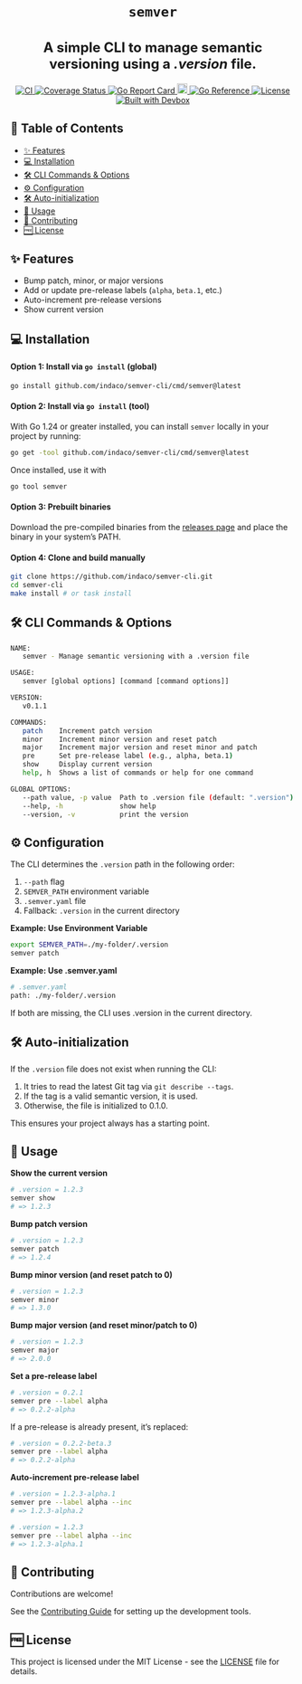 <h1 align="center">
  <code>semver</code>
</h1>
<h2 align="center" style="font-size: 1.5rem;">
  A simple CLI to manage semantic versioning using a <i>.version</i> file.
</h2>

<p align="center">
  <a href="https://github.com/indaco/semver-cli/actions/workflows/ci.yml" target="_blank">
    <img src="https://github.com/indaco/semver-cli/actions/workflows/ci.yml/badge.svg" alt="CI" />
  </a>
  <a href="https://coveralls.io/github/indaco/semver-cli?branch=main" target="_blank">
    <img src="https://coveralls.io/repos/github/indaco/semver-cli/badge.svg?branch=main" alt="Coverage Status" />
  </a>
  <a href="https://goreportcard.com/report/github.com/indaco/semver-cli" target="_blank">
    <img src="https://goreportcard.com/badge/github.com/indaco/semver-cli" alt="Go Report Card" />
  </a>
  <a href="https://badge.fury.io/gh/indaco%2Fsemver-cli">
    <img src="https://badge.fury.io/gh/indaco%2Fsemver-cli.svg" alt="version" height="18">
  </a>
  <a href="https://pkg.go.dev/github.com/indaco/semver-cli" target="_blank">
    <img src="https://pkg.go.dev/badge/github.com/indaco/semver-cli.svg" alt="Go Reference" />
  </a>
  <a href="https://github.com/indaco/semver-cli/blob/main/LICENSE" target="_blank">
    <img src="https://img.shields.io/badge/license-mit-blue?style=flat-square" alt="License" />
  </a>
  <a href="https://www.jetify.com/devbox/docs/contributor-quickstart/" target="_blank">
    <img src="https://www.jetify.com/img/devbox/shield_moon.svg" alt="Built with Devbox" />
  </a>
</p>

## 📖 Table of Contents

- [✨ Features](#-features)
- [💻 Installation](#-installation)
- [🛠️ CLI Commands & Options](#️-cli-commands--options)
- [⚙️ Configuration](#️-configuration)
- [🛠 Auto-initialization](#-auto-initialization)
- [🚀 Usage](#-usage)
- [🤝 Contributing](#-contributing)
- [🆓 License](#-license)

## ✨ Features

- Bump patch, minor, or major versions
- Add or update pre-release labels (`alpha`, `beta.1`, etc.)
- Auto-increment pre-release versions
- Show current version

## 💻 Installation

#### Option 1: Install via `go install` (global)

```bash
go install github.com/indaco/semver-cli/cmd/semver@latest
```

#### Option 2: Install via `go install` (tool)

With Go 1.24 or greater installed, you can install `semver` locally in your project by running:

```bash
go get -tool github.com/indaco/semver-cli/cmd/semver@latest
```

Once installed, use it with

```bash
go tool semver
```

#### Option 3: Prebuilt binaries

Download the pre-compiled binaries from the [releases page](https://github.com/indaco/semver/releases) and place the binary in your system’s PATH.

#### Option 4: Clone and build manually

```bash
git clone https://github.com/indaco/semver-cli.git
cd semver-cli
make install # or task install
```

## 🛠️ CLI Commands & Options

```bash
NAME:
   semver - Manage semantic versioning with a .version file

USAGE:
   semver [global options] [command [command options]]

VERSION:
   v0.1.1

COMMANDS:
   patch    Increment patch version
   minor    Increment minor version and reset patch
   major    Increment major version and reset minor and patch
   pre      Set pre-release label (e.g., alpha, beta.1)
   show     Display current version
   help, h  Shows a list of commands or help for one command

GLOBAL OPTIONS:
   --path value, -p value  Path to .version file (default: ".version")
   --help, -h              show help
   --version, -v           print the version
```

## ⚙️ Configuration

The CLI determines the `.version` path in the following order:

1. `--path` flag
2. `SEMVER_PATH` environment variable
3. `.semver.yaml` file
4. Fallback: `.version` in the current directory

**Example: Use Environment Variable**

```bash
export SEMVER_PATH=./my-folder/.version
semver patch
```

**Example: Use .semver.yaml**

```bash
# .semver.yaml
path: ./my-folder/.version
```

If both are missing, the CLI uses .version in the current directory.

## 🛠 Auto-initialization

If the `.version` file does not exist when running the CLI:

1. It tries to read the latest Git tag via `git describe --tags`.
2. If the tag is a valid semantic version, it is used.
3. Otherwise, the file is initialized to 0.1.0.

This ensures your project always has a starting point.

## 🚀 Usage

**Show the current version**

```bash
# .version = 1.2.3
semver show
# => 1.2.3
```

**Bump patch version**

```bash
# .version = 1.2.3
semver patch
# => 1.2.4
```

**Bump minor version (and reset patch to 0)**

```bash
# .version = 1.2.3
semver minor
# => 1.3.0
```

**Bump major version (and reset minor/patch to 0)**

```bash
# .version = 1.2.3
semver major
# => 2.0.0
```

**Set a pre-release label**

```bash
# .version = 0.2.1
semver pre --label alpha
# => 0.2.2-alpha
```

If a pre-release is already present, it’s replaced:

```bash
# .version = 0.2.2-beta.3
semver pre --label alpha
# => 0.2.2-alpha
```

**Auto-increment pre-release label**

```bash
# .version = 1.2.3-alpha.1
semver pre --label alpha --inc
# => 1.2.3-alpha.2
```

```bash
# .version = 1.2.3
semver pre --label alpha --inc
# => 1.2.3-alpha.1
```

## 🤝 Contributing

Contributions are welcome!

See the [Contributing Guide](/CONTRIBUTING.md) for setting up the development tools.

## 🆓 License

This project is licensed under the MIT License - see the [LICENSE](./LICENSE) file for details.
